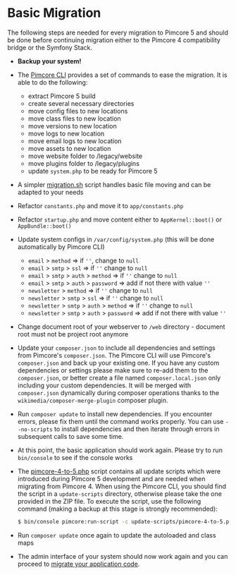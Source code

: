 # Basic Migration

The following steps are needed for every migration to Pimcore 5 and should be done before continuing migration either
to the Pimcore 4 compatibility bridge or the Symfony Stack.

- **Backup your system!**

- The [Pimcore CLI](https://github.com/pimcore/pimcore-cli) provides a set of commands to ease the migration. It is able
  to do the following:

  - extract Pimcore 5 build
  - create several necessary directories
  - move config files to new locations
  - move class files to new location
  - move versions to new location
  - move logs to new location
  - move email logs to new location
  - move assets to new location
  - move website folder to /legacy/website
  - move plugins folder to /legacy/plugins
  - update `system.php` to be ready for Pimcore 5
  
- A simpler [migration.sh](./migration.sh) script handles basic file moving and can be adapted to your needs
- Refactor `constants.php` and move it to `app/constants.php`
- Refactor `startup.php` and move content either to `AppKernel::boot()` or `AppBundle::boot()`

- Update system configs in `/var/config/system.php` (this will be done automatically by Pimcore CLI)
    - `email` > `method` => if `''`, change to `null`
    - `email` > `smtp` > `ssl` => if `''` change to `null`
    - `email` > `smtp` > `auth` > `method` => if `''` change to `null`
    - `email` > `smtp` > `auth` > `password` => add if not there with value `''`
    - `newsletter` > `method` => if `''` change to `null`
    - `newsletter` > `smtp` > `ssl` => if `''` change to `null`
    - `newsletter` > `smtp` > `auth` > `method` => if `''` change to `null`
    - `newsletter` > `smtp` > `auth` > `password` => add if not there with value `''`

- Change document root of your webserver to `/web` directory - document root must not be project root anymore

- Update your `composer.json` to include all dependencies and settings from Pimcore's `composer.json`. The Pimcore CLI will
  use Pimcore's `composer.json` and back up your existing one. If you have any custom dependencies or settings please make
  sure to re-add them to the `composer.json`, or better create a file named `composer.local.json` only including your custom
  dependencies.  It will be merged with `composer.json` dynamically during composer operations thanks to the
  `wikimedia/composer-merge-plugin` composer plugin.

- Run `composer update` to install new dependencies. If you encounter errors, please fix them until the command works properly.
  You can use `--no-scripts` to install dependencies and then iterate through errors in subsequent calls to save some time.

- At this point, the basic application should work again. Please try to run `bin/console` to see if the console works

- The [pimcore-4-to-5.php](https://github.com/pimcore/pimcore/blob/master/update-scripts/pimcore-4-to-5.php) script contains
  all update scripts which were introduced during Pimcore 5 development and are needed when migrating from Pimcore 4. When
  using the Pimcore CLI, you should find the script in a `update-scripts` directory, otherwise please take the one provided 
  in the ZIP file. To execute the script, use the following command (making a backup at this stage is strongly recommended):
  
  ```bash
  $ bin/console pimcore:run-script -c update-scripts/pimcore-4-to-5.php
  ```
  
- Run `composer update` once again to update the autoloaded and class maps
- The admin interface of your system should now work again and you can proceed to [migrate your application code](./README.md). 
